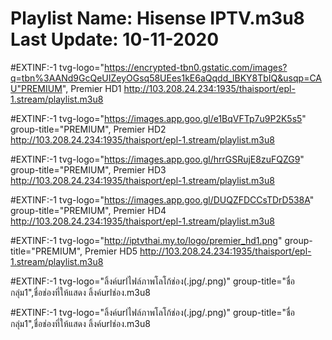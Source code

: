 

Playlist Name: Hisense IPTV.m3u8
Last Update: 10-11-2020
========================================

#EXTINF:-1 tvg-logo="https://encrypted-tbn0.gstatic.com/images?q=tbn%3AANd9GcQeUIZeyOGsq58UEes1kE6aQqdd_lBKY8TbIQ&usqp=CAU"PREMIUM", Premier HD1 http://103.208.24.234:1935/thaisport/epl-1.stream/playlist.m3u8

#EXTINF:-1 tvg-logo="https://images.app.goo.gl/e1BqVFTp7u9P2K5s5" group-title="PREMIUM", Premier HD2 http://103.208.24.234:1935/thaisport/epl-1.stream/playlist.m3u8

#EXTINF:-1 tvg-logo="https://images.app.goo.gl/hrrGSRujE8zuFQZG9" group-title="PREMIUM", Premier HD3 http://103.208.24.234:1935/thaisport/epl-1.stream/playlist.m3u8

#EXTINF:-1 tvg-logo="https://images.app.goo.gl/DUQZFDCCsTDrD538A" group-title="PREMIUM", Premier HD4 http://103.208.24.234:1935/thaisport/epl-1.stream/playlist.m3u8

#EXTINF:-1 tvg-logo="http://iptvthai.my.to/logo/premier_hd1.png" group-title="PREMIUM", Premier HD5 http://103.208.24.234:1935/thaisport/epl-1.stream/playlist.m3u8







#EXTINF:-1 tvg-logo="ลิ้งค์urlไฟล์ภาพโลโก้ช่อง(.jpg/.png)" group-title="ชื่อกลุ่ม1",ชื่อช่องที่ให้แสดง
ลิ้งค์urlช่อง.m3u8

#EXTINF:-1 tvg-logo="ลิ้งค์urlไฟล์ภาพโลโก้ช่อง(.jpg/.png)" group-title="ชื่อกลุ่ม1",ชื่อช่องที่ให้แสดง
ลิ้งค์urlช่อง.m3u8
